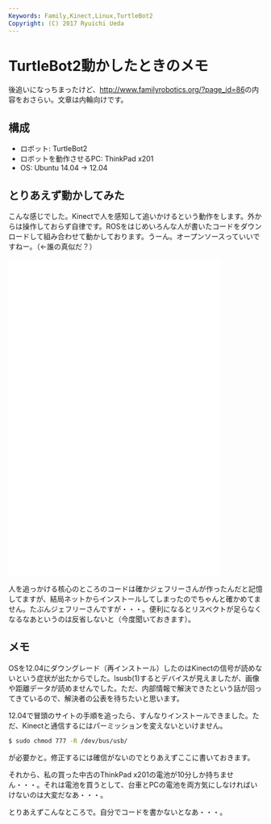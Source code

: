 ```yaml
---
Keywords: Family,Kinect,Linux,TurtleBot2
Copyright: (C) 2017 Ryuichi Ueda
---
```


# TurtleBot2動かしたときのメモ
後追いになっちまったけど、<a href="http://www.familyrobotics.org/?page_id=86" target="_blank">http://www.familyrobotics.org/?page_id=86</a>の内容をおさらい。文章は内輪向けです。

<h2>構成</h2>

<ul>
 <li>ロボット: TurtleBot2</li>
 <li>ロボットを動作させるPC: ThinkPad x201</li>
 <li>OS: Ubuntu 14.04 → 12.04</li>
</ul>

<h2>とりあえず動かしてみた</h2>

こんな感じでした。Kinectで人を感知して追いかけるという動作をします。外からは操作しておらず自律です。ROSをはじめいろんな人が書いたコードをダウンロードして組み合わせて動かしております。うーん。オープンソースっていいですねー。（←誰の真似だ？）

<!--more-->

<iframe width="420" height="315" src="//www.youtube.com/embed/izqbouITHh0" frameborder="0" allowfullscreen></iframe>


<iframe width="420" height="315" src="//www.youtube.com/embed/AMJO_QKLoGk" frameborder="0" allowfullscreen></iframe>

人を追っかける核心のところのコードは確かジェフリーさんが作ったんだと記憶してますが、結局ネットからインストールしてしまったのでちゃんと確かめてません。たぶんジェフリーさんですが・・・。便利になるとリスペクトが足らなくなるなあというのは反省しないと（今度聞いておきます）。

<h2>メモ</h2>

OSを12.04にダウングレード（再インストール）したのはKinectの信号が読めないという症状が出たからでした。lsusb(1)するとデバイスが見えましたが、画像や距離データが読めませんでした。ただ、内部情報で解決できたという話が回ってきているので、解決者の公表を待ちたいと思います。

12.04で冒頭のサイトの手順を追ったら、すんなりインストールできました。ただ、Kinectと通信するにはパーミッションを変えないといけません。
```bash
$ sudo chmod 777 -R /dev/bus/usb/
```
が必要かと。修正するには確信がないのでとりあえずここに書いておきます。

それから、私の買った中古のThinkPad x201の電池が10分しか持ちません・・・。それは電池を買うとして、台車とPCの電池を両方気にしなければいけないのは大変だなあ・・・。


とりあえずこんなところで。自分でコードを書かないとなあ・・・。
